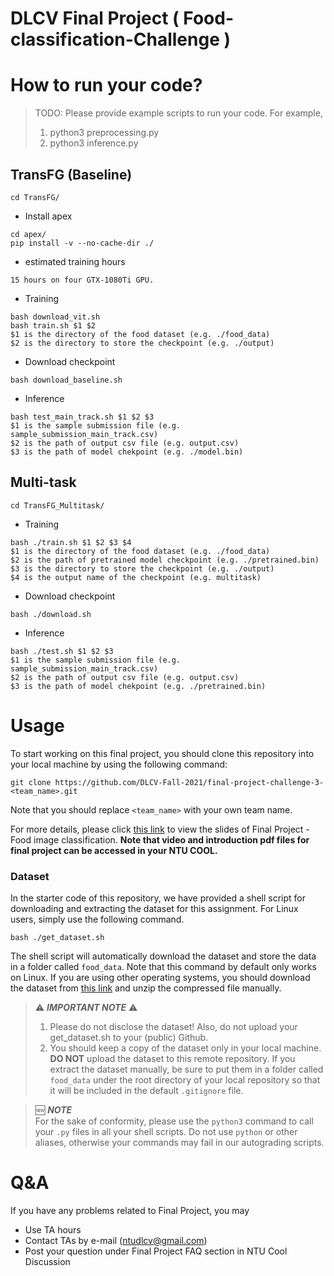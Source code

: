 # DLCV Final Project ( Food-classification-Challenge )

# How to run your code?
> TODO: Please provide example scripts to run your code. For example, 
> 1. python3 preprocessing.py <Path to Blood_data>
> 2. python3 inference.py <Path to the output csv file>

## TransFG (Baseline)
    cd TransFG/
- Install apex
```
cd apex/
pip install -v --no-cache-dir ./
```
- estimated training hours
```
15 hours on four GTX-1080Ti GPU.
```
- Training
```
bash download_vit.sh
bash train.sh $1 $2
$1 is the directory of the food dataset (e.g. ./food_data)
$2 is the directory to store the checkpoint (e.g. ./output)
```
- Download checkpoint
```
bash download_baseline.sh
```
- Inference
```
bash test_main_track.sh $1 $2 $3
$1 is the sample submission file (e.g. sample_submission_main_track.csv)
$2 is the path of output csv file (e.g. output.csv)
$3 is the path of model chekpoint (e.g. ./model.bin)
```
## Multi-task
    cd TransFG_Multitask/
- Training
```
bash ./train.sh $1 $2 $3 $4
$1 is the directory of the food dataset (e.g. ./food_data) 
$2 is the path of pretrained model checkpoint (e.g. ./pretrained.bin)
$3 is the directory to store the checkpoint (e.g. ./output)
$4 is the output name of the checkpoint (e.g. multitask)
```
- Download checkpoint
```
bash ./download.sh
```
- Inference
```
bash ./test.sh $1 $2 $3
$1 is the sample submission file (e.g. sample_submission_main_track.csv)
$2 is the path of output csv file (e.g. output.csv)
$3 is the path of model chekpoint (e.g. ./pretrained.bin)
```

    
# Usage
To start working on this final project, you should clone this repository into your local machine by using the following command:

    git clone https://github.com/DLCV-Fall-2021/final-project-challenge-3-<team_name>.git
Note that you should replace `<team_name>` with your own team name.

For more details, please click [this link](https://drive.google.com/drive/folders/13PQuQv4dllmdlA7lJNiLDiZ7gOxge2oJ?usp=sharing) to view the slides of Final Project - Food image classification. **Note that video and introduction pdf files for final project can be accessed in your NTU COOL.**

### Dataset
In the starter code of this repository, we have provided a shell script for downloading and extracting the dataset for this assignment. For Linux users, simply use the following command.

    bash ./get_dataset.sh
The shell script will automatically download the dataset and store the data in a folder called `food_data`. Note that this command by default only works on Linux. If you are using other operating systems, you should download the dataset from [this link](https://drive.google.com/file/d/1IYWPK8h9FWyo0p4-SCAatLGy0l5omQaw/view?usp=sharing) and unzip the compressed file manually.

> ⚠️ ***IMPORTANT NOTE*** ⚠️  
> 1. Please do not disclose the dataset! Also, do not upload your get_dataset.sh to your (public) Github.
> 2. You should keep a copy of the dataset only in your local machine. **DO NOT** upload the dataset to this remote repository. If you extract the dataset manually, be sure to put them in a folder called `food_data` under the root directory of your local repository so that it will be included in the default `.gitignore` file.

> 🆕 ***NOTE***  
> For the sake of conformity, please use the `python3` command to call your `.py` files in all your shell scripts. Do not use `python` or other aliases, otherwise your commands may fail in our autograding scripts.

# Q&A
If you have any problems related to Final Project, you may
- Use TA hours
- Contact TAs by e-mail ([ntudlcv@gmail.com](mailto:ntudlcv@gmail.com))
- Post your question under Final Project FAQ section in NTU Cool Discussion
